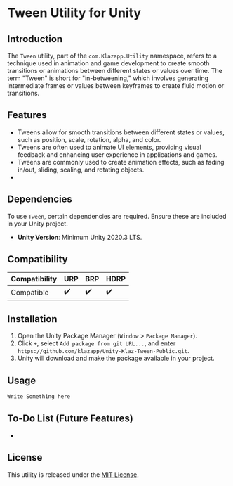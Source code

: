 # Tween Utility for Unity

## Introduction
The `Tween` utility, part of the `com.Klazapp.Utility` namespace, refers to a technique used in animation and game development to create smooth transitions or animations between different states or values over time. The term "Tween" is short for "in-betweening," which involves generating intermediate frames or values between keyframes to create fluid motion or transitions.

## Features
- Tweens allow for smooth transitions between different states or values, such as position, scale, rotation, alpha, and color.
- Tweens are often used to animate UI elements, providing visual feedback and enhancing user experience in applications and games.
- Tweens are commonly used to create animation effects, such as fading in/out, sliding, scaling, and rotating objects.
- 
## Dependencies
To use `Tween`, certain dependencies are required. Ensure these are included in your Unity project.
- **Unity Version**: Minimum Unity 2020.3 LTS.

## Compatibility
| Compatibility        | URP | BRP | HDRP |
|----------------------|-----|-----|------|
| Compatible           | ✔️  | ✔️  | ✔️   |

## Installation
1. Open the Unity Package Manager (`Window` > `Package Manager`).
2. Click `+`, select `Add package from git URL...`, and enter `https://github.com/klazapp/Unity-Klaz-Tween-Public.git`.
3. Unity will download and make the package available in your project.

## Usage
```csharp
Write Something here
```

## To-Do List (Future Features)
- 

## License
This utility is released under the [MIT License](LICENSE).
